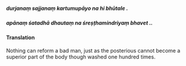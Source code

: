 ##### durjanaṃ sajjanaṃ kartumupāyo na hi bhūtale .
##### apānaṃ śatadhā dhautaṃ na śreṣṭhamindriyaṃ bhavet ..

#### Translation

Nothing can reform a bad man, just as the posterious cannot become a superior part of the body though washed one hundred times.